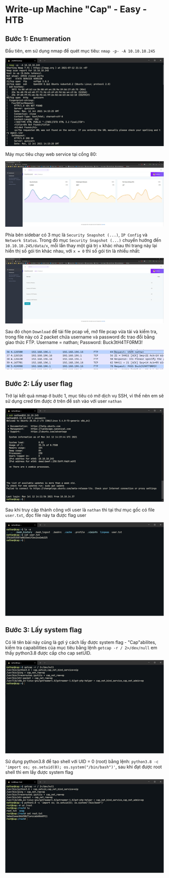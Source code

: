 # Write-up Machine "Cap" - Easy - HTB

## Bước 1: Enumeration

Đầu tiên, em sử dụng nmap để quét mục tiêu: `nmap -p- -A 10.10.10.245`

![](cap/1.jpg)

Máy mục tiêu chạy web service tại cổng 80:

![](cap/2.jpg)

Phía bên sidebar có 3 mục là `Security Snapshot (...)`, `IP Config` và `Network Status`. Trong đó mục `Security Snapshot (...)` chuyển hướng đến `10.10.10.245/data/x`, mỗi lần thay một giá trị `x` khác nhau thì trang này lại hiển thị số gói tin khác nhau, với `x = 0` thì số gói tin là nhiều nhất:

![](cap/3.jpg)

Sau đó chọn `Download` để tải file pcap về, mở file pcap vừa tải và kiểm tra, trong file này có 2 packet chứa username và password đc trao đổi bằng giao thức FTP. Username = nathan; Password: Buck3tH4TF0RM3!

![](cap/4.jpg)

## Bước 2: Lấy user flag

Trở lại kết quả nmap ở bước 1, mục tiêu có mở dịch vụ SSH, vì thế nên em sẽ sử dụng cred tìm được ở trên để ssh vào với user `nathan`

![](cap/5.jpg)

Sau khi truy cập thành công với user là `nathan` thì tại thư mục gốc có file `user.txt`, đọc file này ta được flag user

![](cap/6.jpg)

## Bước 3: Lấy system flag

Có lẽ tên bài này cũng là gợi ý cách lấy được system flag - "Cap"abilites, kiểm tra capabilities của mục tiêu bằng lệnh `getcap -r / 2>/dev/null` em thấy python3.8 được cấp cho cap setUID.

![](cap/7.jpg)

Sử dụng python3.8 để tạo shell với UID = 0 (root) bằng lệnh: `python3.8 -c 'import os; os.setuid(0); os.system("/bin/bash")'`, sau khi đạt được root shell thì em lấy được system flag

![](cap/8.jpg)